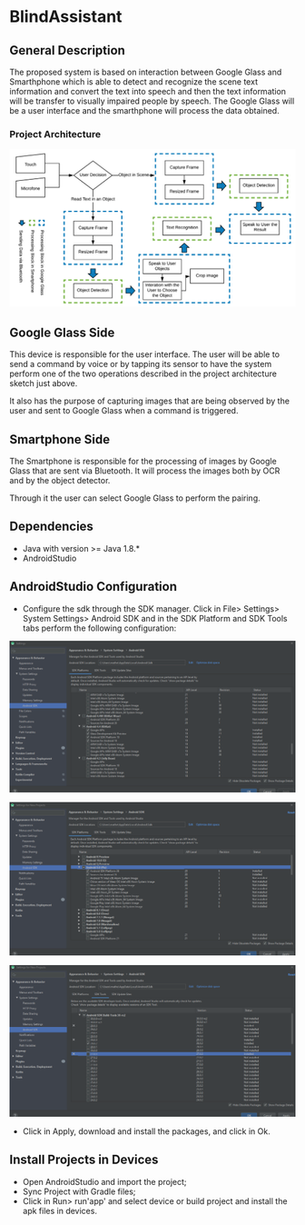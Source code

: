 # BlindAssistant


## General Description

  The proposed system is based on interaction between Google Glass and Smarthphone which is able to detect and recognize the scene text information and convert the text into speech and then the text information will be transfer to visually impaired people by speech.
The Google Glass will be a user interface and the smarthphone will process the data obtained.



### Project Architecture

![Project Architecture](Diagrams/processing-model.png "Project Architecture")

## Google Glass Side

This device is responsible for the user interface. The user will be able to send a command by voice or by tapping its sensor to have the system perform one of the two operations described in the project architecture sketch just above. 

It also has the purpose of capturing images that are being observed by the user and sent to Google Glass when a command is triggered.


## Smartphone Side
The Smartphone is responsible for the processing of images by Google Glass that are sent via Bluetooth. It will process the images both by OCR and by the object detector.

Through it the user can select Google Glass to perform the pairing.

## Dependencies

* Java with version >= Java 1.8.\*
* AndroidStudio 


## AndroidStudio Configuration

* Configure the sdk through the SDK manager. Click in File> Settings> System Settings> Android SDK and in the SDK Platform and SDK Tools tabs perform the following configuration:

![SDK Platform Glass](Diagrams/sdk-plataform-googleglass.png "SDK Platform Glass")

![SDK Platform Smartphone](Diagrams/sdk-plataform-smartphone.png "SDK Platform Smartphone")

![SDK Tools](Diagrams/sdk-tools.png "SDK Tools")

* Click in Apply, download and install the packages, and click in Ok.

## Install Projects in Devices
* Open AndroidStudio and import the project;
* Sync Project with Gradle files;
* Click in Run> run'app' and select device or build project and install the apk files in devices.



